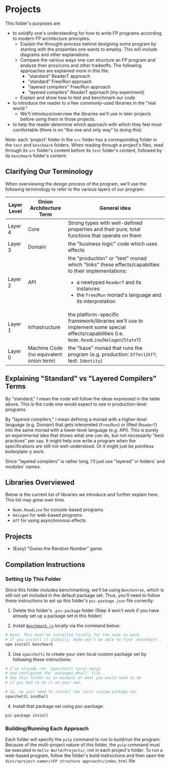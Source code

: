 # Projects

This folder's purposes are
- to solidify one's understanding for how to write FP programs according to modern FP architecture principles.
    - Explain the throught-process behind designing some program by starting with the properties one wants to employ. This will include diagrams and other explanations.
    - Compare the various ways one can structure an FP program and analyze their pros/cons and other tradeoffs. The following approaches are explained more in this file:
        - "standard" ReaderT approach
        - "standard" Free/Run approach
        - "layered compilers" Free/Run approach
        - "layered compilers" ReaderT approach (my experiment)
    - Explain and show how to test and benchmark our code
- to introduce the reader to a few commonly-used libraries in the "real world."
    - We'll introduce/overview the libraries we'll use in later projects before using them in those projects.
- to help the reader determine which approach with which they feel most comfortable (there is no "the one and only way" to doing this)

Note: each 'project' folder in the `src` folder has a corresponding folder in the `test` and `benchmark` folders. When reading through a project's files, read through its `src` folder's content before its `test` folder's content, followed by its `benchmark` folder's content.

## Clarifying Our Terminology

When overviewing the design process of the program, we'll use the following terminology to refer to the various layers of our program:

| Layer Level | Onion Architecture Term | General idea |
| - | - | - |
| Layer 4 | Core | Strong types with well-defined properties and their pure, total functions that operate on them
| Layer 3 | Domain | the "business logic" code which uses effects
| Layer 2 | API | the "production" or "test" monad which "links" these effects/capabilties to their implementations: <ul><li>a newtyped `ReaderT` and its instances</li><li>the `Free`/`Run` monad's language and its interpretation</li></ul>
| Layer 1 | Infrastructure | the platform-specific framework/libraries we'll use to implement some special effects/capabilities (i.e. `Node.ReadLine`/`Halogen`/`StateT`)
| Layer 0 | Machine Code<br>(no equivalent onion term) | the "base" monad that runs the program (e.g. production: `Effect`/`Aff`; test: `Identity`)

## Explaining "Standard" vs "Layered Compilers" Terms

By "standard," I mean the code will follow the ideas expressed in the table above. This is the code one would expect to see in production-level programs.

By "layered compilers," I mean defining a monad with a higher-level language (e.g. Domain) that gets interpreted  (`Free`/`Run`) or lifted (`ReaderT`) into the same monad with a lower-level language (e.g. API). This is purely an experimental idea that shows what one _can_ do, but not necessarily "best practices" per say.
It might help one write a program when the specifications are still not well-understood. Or it might just be pointless boilerplate-y work.

Since "layered compilers" is rather long, I'll just use "layered" in folders' and modules' names.

## Libraries Overviewed

Below is the current list of libraries we introduce and further explain here. This list may grow over time.
- `Node.ReadLine` for console-based programs
- `Halogen` for web-based programs
- `Aff` for using asynchronous effects

## Projects

- (Easy) "Guess the Random Number" game.

## Compilation Instructions

### Setting Up This Folder

Since this folder includes benchmarking, we'll be using `Benchotron`, which is still not yet included in the default package set. Thus, you'll need to follow these instructions to set up this folder's `psc-package.json` file correctly:

1. Delete this folder's `.psc-package` folder (Step 4 won't work if you have already set up a package set in this folder)

2. Install [`Benchmark.js`](https://benchmarkjs.com/) locally via the command below:
```bash
# Note: This must be installed locally for the code to work.
# If you install it globally, Node won't be able to find `benchmark`.
npm install benchmark
```

3. Use `spacchetti` to create your own local custom package set by following these instructions:
```bash
# I've already ran `spacchetti local-setup`
# and configured the 'packages.dhall' file.
# See this folder as an example of what you would need to do
# if you had to do it on your own.

# So, we just need to install the local custom package set
spacchetti insdhall
```

4. Install that package set using psc-package:
```bash
psc-package install
```


### Building/Running Each Approach

Each folder will specify the `pulp` command to run to build/run the program. Because of the multi-project nature of this folder, the `pulp` command must be executed in `Hello World/Projects/`, not in each project's folder.
To run a web-based program, follow the folder's build instructions and then open the `dist/<project-name>/<FP structure approach>/index.html` file
